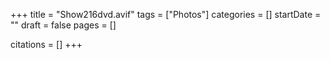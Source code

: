 +++
title = "Show216dvd.avif"
tags = ["Photos"]
categories = []
startDate = ""
draft = false
pages = []

citations = []
+++
